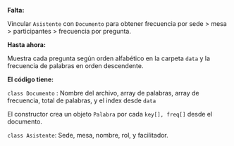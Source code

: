 **Falta:**

Vincular `Asistente` con `Documento` para obtener frecuencia por sede > mesa > participantes > frecuencia por pregunta.

**Hasta ahora:**

Muestra cada pregunta según orden alfabético en la carpeta `data` y la frecuencia de palabras en orden descendente.

**El código tiene:**

`class Documento` : Nombre del archivo, array de palabras, array de frecuencia, total de palabras, y el index desde `data` 

El constructor crea un objeto `Palabra` por cada `key[], freq[]` desde el documento. 



`class Asistente`: Sede, mesa, nombre, rol, y facilitador.

